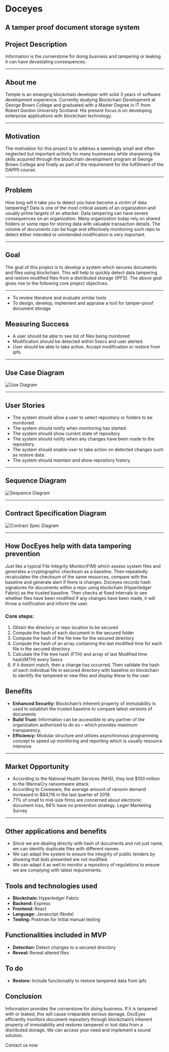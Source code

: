 # Doceyes

<h2> A tamper proof document storage system </h2>

<h2> Project Description </h2>
Information is the cornerstone for doing business and tampering or leaking it can have devastating consequences.
<hr>

<h2> About me </h2>
Temple is an emerging blockchain developer with solid 3 years of software development experience. 
Currently studying Blockchain Development at George Brown College and graduated with a Master Degree in IT 
from Robert Gordon University Scotland. His present focus is on developing enterprise applications with blockchain technology.
<hr>

<h2> Motivation </h2>
The motivation for this project is to address a seemingly small and often neglected but important
activity for many businesses while sharpening the skills acquired through the blockchain development program 
at George Brown College and finally as part of the requirement for the fulfillment of the DAPPII course.
<hr>


<h2> Problem </h2>
How long will it take you to detect you have become a victim of data tampering?
Data is one of the most critical assets of an organization and usually prime targets of an attacker. 
Data tampering can have severe consequences on an organization. Many organization today rely on shared folders or some 
repo for storing data with valuable transaction details. The volume of documents can be huge and effectively monitoring 
such repo to detect either intended or unintended modification is very important.
<hr>

<h2> Goal </h2>
The goal of this project is to develop a system which secures documents and files using blockchain. This will help to 
quickly detect data tampering and restore modified files from a distributed storage (IPFS). 
The above goal gives rise to the following core project objectives.
<hr>

<ul>
    <li> To review literature and evaluate similar tools</li>
    <li> To design, develop, implement and appraise a tool for tamper-proof document storage </li>
</ul>


<h2> Measuring Success </h2>
<ul>
    <li> A user should be able to see list of files being monitored </li>
    <li> Modification should be detected within 5secs and user alerted. </li>
    <li> User should be able to take action. Accept modification or restore from ipfs.</li>
</ul>
<hr>

<h2> Use Case Diagram </h2>

![Use Diagram](documents/Pics/DocEyes-UseCaseDiag.png?raw=true) <br>

<hr>

<h2> User Stories </h2>
<ul>
        <li> The system should allow a user to select repository or folders to be monitored. </li>
        <li> The system should notify when monitoring has started. </li>
        <li> The system should show current state of repository </li>
        <li> The system should notify when any changes have been made to the repository. </li>
        <li> The system should enable user to take action on detected changes such as restore data. </li>
        <li> The system should maintain and show repository history. </li>
</ul>
<hr>

<h2> Sequence Diagram </h2>

![Sequence Diagram](documents/Pics/DocEyes-SeqDiag.png?raw=true) <br>
<hr>

<h2> Contract Specification Diagram </h2>

![Contract Spec Diagram](documents/Pics/DocEyes-Contract-spec.jpg?raw=true) <br>
<hr>


<h2> How DocEyes help with data tampering prevention </h2>
Just like a typical File Integrity Monitor(FIM) which assess system files and generates a cryptographic checksum as a baseline.
Then repeatedly recalculates the checksum of the same resources, compare with the baseline and generate alert if there is changes.
Doceyes records hash signatures for documents within a repo using blockchain (Hyperledger Fabric) as the trusted baseline.
Then checks at fixed intervals to see whether files have been modified If any changes have been made, 
it will throw a notification and inform the user.

<h3> Core steps: </h3>
<ol>
        <li> Obtain the directory or repo location to be secured </li>
        <li> Compute the hash of each document in the secured folder </li>
        <li> Compute the hash of the file tree for the secured directory </li>
        <li> Compute the hash of an array containing the last modified time for each file in the secured directory. </li>
        <li> Calculate the File tree hash (FTH) and array of last Modified time hash(MTH) every 5secs </li>
        <li> If it doesnt match, then a change has occurred. Then validate the hash of each individual file in 
            secured directory with baseline on blockchain to identify the tampered or new files and display these 
            to the user. 
        </li>        
</ol>


<h2> Benefits </h2>
<ul>
    <li> <strong> Enhanced Security:  </strong> Blockchain’s inherent property of immutability is used to establish the trusted 
        baseline to compare latest versions of documents
    </li>
     <li> <strong> Build Trust: </strong> Information can be accessible to any partner of the organization authorized 
        to do so – which provides maximum transparency.
    </li>
      <li> <strong> Efficiency: </strong> Modular structure and utilizes asynchronous programming concept to speed up 
        monitoring and reporting which is usually resource intensive.
    </li>
</ul>
<hr>

<h2> Market Opportunity </h2>
<ul>
    <li> According to the National Health Services (NHS), they lost $100 million to the WannaCry ransomware attack.
    </li>
     <li> According to Coveware, the average amount of ransom demand increased to $84,116 in the last quarter of 2019.
    </li>
      <li> 71% of small to mid-size firms are concerned about electronic document loss, 66% have no prevention strategy. 
        Leger Marketing Survey
    </li>
</ul>
<hr>

<h2> Other applications and benefits </h2>
<ul>
    <li> Since we are dealing directly with hash of documents and not just name, we can identify duplicate files with 
    different names
    </li>
     <li>
        We can adapt the system to ensure the integrity of public tenders by showing that bids presented are not modified.
    </li>
    <li> We can adapt it as well to monitor a repository of regulations to ensure we are complying with latest 
        requirements. 
    </li>

</ul>

<h2> Tools and technologies used </h2>
<ul>
    <li> <strong> Blockchain: </strong>  Hyperledger Fabric  </li>
    <li> <strong> Backend: </strong> Express </li>
    <li> <strong> Frontend: </strong> React </li>
    <li> <strong> Language: </strong> Javascript (Node) </li>
    <li> <strong> Testing: </strong> Postman for initial manual testing </li>
</ul>


<h2> Functionalities included in MVP</h2>
<ul>
    <li> <strong> Detection: </strong>  Detect changes to a secured directory </li>
    <li> <strong> Reveal: </strong>  Reveal altered files </li>
</ul>


<h2> To do </h2>
<ul>
    <li> <strong> Restore: </strong> Include functionality to restore tampered data from ipfs </li>
</ul>


<h2> Conclusion </h2>
Information provides the cornerstone for doing business. If it is tampered with or leaked, 
this will cause irreparable serious damage. DocEyes efficiently monitors document repository through blockchain’s 
inherent property of immutability and restores tampered or lost data from a distributed storage.
We can access your need and implement a sound  solution.<br>

Contact us now


